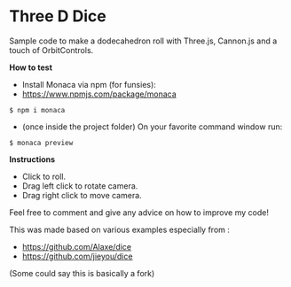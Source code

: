 # Three D Dice

Sample code to make a dodecahedron roll
with Three.js, Cannon.js and a touch of OrbitControls. 


**How to test**
* Install Monaca via npm (for funsies):
* https://www.npmjs.com/package/monaca
 ```console
 $ npm i monaca
```
* (once inside the project folder) On your favorite command window run:
 ```console
 $ monaca preview
```

**Instructions**
* Click to roll.
* Drag left click to rotate camera.
* Drag right click to move camera.


Feel free to comment and give any advice
on how to improve my code!

This was made based on various examples
especially from :
* https://github.com/Alaxe/dice
* https://github.com/jieyou/dice

(Some could say this is basically a fork)